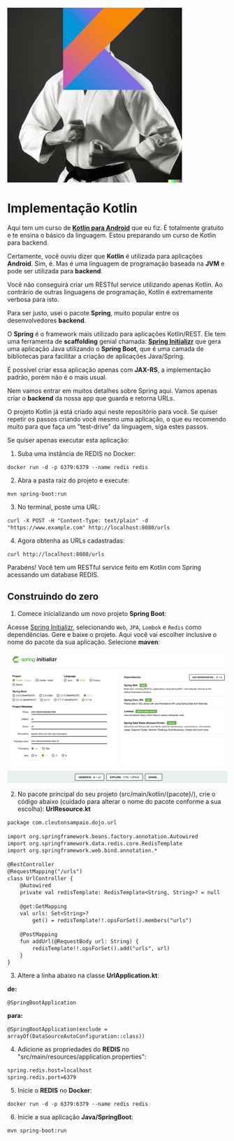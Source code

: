 ![](./kotlin.png)

# Implementação Kotlin

Aqui tem um curso de [**Kotlin para Android**](https://github.com/cleuton/androidapps/tree/master/cursobasico) que eu fiz. É totalmente gratuito e te ensina o básico da linguagem. Estou preparando um curso de Kotlin para backend. 

Certamente, você ouviu dizer que **Kotlin** é utilizada para aplicações **Android**. Sim, é. Mas é uma linguagem de programação baseada na **JVM** e pode ser utilizada para **backend**. 

Você não conseguirá criar um RESTful service utilizando apenas Kotlin. Ao contrário de outras linguagens de programação, Kotlin é extremamente verbosa para isto. 

Para ser justo, usei o pacote **Spring**, muito popular entre os desenvolvedores **backend**.

O **Spring** é o framework mais utilizado para aplicações Kotlin/REST. Ele tem uma ferramenta de **scaffolding** genial chamada: [**Spring Initializr**](https://start.spring.io/) que gera uma aplicação Java utilizando o **Spring Boot**, que é uma camada de bibliotecas para facilitar a criação de aplicações Java/Spring.

É possível criar essa aplicação apenas com **JAX-RS**, a implementação padrão, porém não é o mais usual. 

Nem vamos entrar em muitos detalhes sobre Spring aqui. Vamos apenas criar o **backend** da nossa app que guarda e retorna URLs.

O projeto Kotlin já está criado aqui neste repositório para você. Se quiser repetir os passos criando você mesmo uma aplicação, o que eu recomendo muito para que faça um "test-drive" da linguagem, siga estes passos. 

Se quiser apenas executar esta aplicação: 

1. Suba uma instância de REDIS no Docker: 

```
docker run -d -p 6379:6379 --name redis redis
```

2. Abra a pasta raiz do projeto e execute: 

```
mvn spring-boot:run
```

3. No terminal, poste uma URL: 
```
curl -X POST -H "Content-Type: text/plain" -d "https://www.example.com" http://localhost:8080/urls
```

4. Agora obtenha as URLs cadastradas: 

```
curl http://localhost:8080/urls
```

Parabéns! Você tem um RESTful service feito em Kotlin com Spring acessando um database REDIS. 

## Construindo do zero

1. Comece inicializando um novo projeto **Spring Boot**: 

Acesse [Spring Initializr](https://start.spring.io/), selecionando `Web`, `JPA`, `Lombok` e `Redis` como dependências. Gere e baixe o projeto. Aqui você vai escolher inclusive o nome do pacote da sua aplicação. Selecione **maven**: 

![](./spring-initializr.png)

2. No pacote principal do seu projeto (src/main/kotlin/{pacote}/), crie o código abaixo (cuidado para alterar o nome do pacote conforme a sua escolha): **UrlResource.kt**

```
package com.cleutonsampaio.dojo.url

import org.springframework.beans.factory.annotation.Autowired
import org.springframework.data.redis.core.RedisTemplate
import org.springframework.web.bind.annotation.*

@RestController
@RequestMapping("/urls")
class UrlController {
    @Autowired
    private val redisTemplate: RedisTemplate<String, String>? = null

    @get:GetMapping
    val urls: Set<String>?
        get() = redisTemplate!!.opsForSet().members("urls")

    @PostMapping
    fun addUrl(@RequestBody url: String) {
        redisTemplate!!.opsForSet().add("urls", url)
    }
}

```

3. Altere a linha abaixo na classe **UrlApplication.kt**:

**de:**
```
@SpringBootApplication
```
**para:**
```
@SpringBootApplication(exclude = arrayOf(DataSourceAutoConfiguration::class))
```

4. Adicione as propriedades do **REDIS** no "src/main/resources/application.properties": 
```
spring.redis.host=localhost
spring.redis.port=6379
```

5. Inicie o **REDIS** no **Docker**:
```
docker run -d -p 6379:6379 --name redis redis
```

6. Inicie a sua aplicação **Java/SpringBoot**: 
```
mvn spring-boot:run
```
